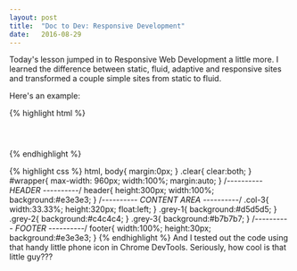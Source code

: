```yaml
---
layout: post
title:  "Doc to Dev: Responsive Development"
date:   2016-08-29
---
```

Today's lesson jumped in to Responsive Web Development a little more. I learned the difference between static, fluid,
adaptive and responsive sites and transformed a couple simple sites from static to fluid.

Here's an example:

{% highlight html %}
<!doctype html>
<html>
  <head>
    <link rel="stylesheet" type="text/css" href="css/style.css" />
  </head>

  <body>
    <div id="wrapper">
      <header> </header>
      <div class="col-3 grey-1"></div>
      <div class="col-3 grey-2"></div>
      <div class="col-3 grey-3"></div>
      <div class="clear"></div>
      <footer></footer>
    </div>
  </body>
</html>
{% endhighlight %}

{% highlight css %}
html, body{
  margin:0px;
}
.clear{
  clear:both;
}
#wrapper{
  max-width: 960px;
  width:100%;
  margin:auto;
}
/*---------- HEADER ----------*/
header{
  height:300px;
  width:100%;
  background:#e3e3e3;
}
/*---------- CONTENT AREA ----------*/
.col-3{
  width:33.33%;
  height:320px;
  float:left;
}
.grey-1{
  background:#d5d5d5;
}
.grey-2{
  background:#c4c4c4;
}
.grey-3{
  background:#b7b7b7;
}
/*---------- FOOTER ----------*/
footer{
  width:100%;
  height:30px;
   background:#e3e3e3;
}
{% endhighlight %}
And I tested out the code using that handy little phone icon in Chrome DevTools. Seriously, how cool is that little guy???
